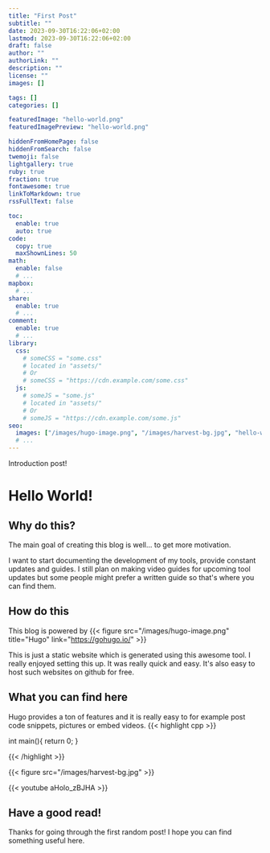 ```yaml
---
title: "First Post"
subtitle: ""
date: 2023-09-30T16:22:06+02:00
lastmod: 2023-09-30T16:22:06+02:00
draft: false
author: ""
authorLink: ""
description: ""
license: ""
images: []

tags: []
categories: []

featuredImage: "hello-world.png"
featuredImagePreview: "hello-world.png"

hiddenFromHomePage: false
hiddenFromSearch: false
twemoji: false
lightgallery: true
ruby: true
fraction: true
fontawesome: true
linkToMarkdown: true
rssFullText: false

toc:
  enable: true
  auto: true
code:
  copy: true
  maxShownLines: 50
math:
  enable: false
  # ...
mapbox:
  # ...
share:
  enable: true
  # ...
comment:
  enable: true
  # ...
library:
  css:
    # someCSS = "some.css"
    # located in "assets/"
    # Or
    # someCSS = "https://cdn.example.com/some.css"
  js:
    # someJS = "some.js"
    # located in "assets/"
    # Or
    # someJS = "https://cdn.example.com/some.js"
seo:
  images: ["/images/hugo-image.png", "/images/harvest-bg.jpg", "hello-world.png"]
  # ...
---
```


Introduction post!
<!--more-->

# Hello World!

## Why do this?

The main goal of creating this blog is well... to get more motivation.

I want to start documenting the development of my tools, provide constant updates and guides. I still plan on making video guides for upcoming tool updates but some people might prefer a written guide so that's where you can find them.


## How do this

This blog is powered by 
{{< figure src="/images/hugo-image.png" title="Hugo" link="https://gohugo.io/" >}}

This is just a static website which is generated using this awesome tool. I really enjoyed setting this up. It was really quick and easy. It's also easy to host such websites on github for free. 

## What you can find here


Hugo provides a ton of features and it is really easy to for example post code snippets, pictures or embed videos. 
{{< highlight cpp >}}

int main(){
    return 0;
}

{{< /highlight >}}


{{< figure src="/images/harvest-bg.jpg" >}}

{{< youtube aHolo_zBJHA >}}



## Have a good read!
Thanks for going through the first random post! I hope you can find something useful here.
